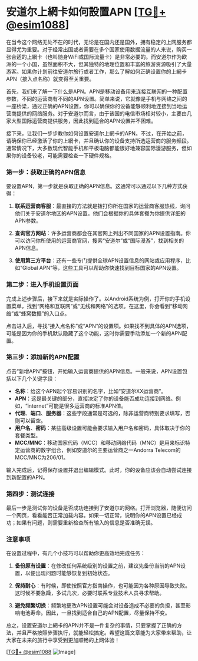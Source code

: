 # 安道尔上網卡如何設置APN [[TG💪+ @esim1088](https://t.me/s/esim1088)]

在当今这个网络无处不在的时代，无论是在国内还是国外，拥有稳定的上网服务都显得尤为重要。对于经常出国或者需要在多个国家使用数据流量的人来说，购买一张合适的上網卡（也叫随身WiFi或国际流量卡）是非常必要的。而安道尔作为欧洲的一个小国，虽然面积不大，但其独特的地理位置和丰富的旅游资源吸引了大量游客。如果你计划前往安道尔旅行或者工作，那么了解如何正确设置你的上網卡APN（接入点名称）就变得至关重要。

首先，我们来了解一下什么是APN。APN是移动设备用来连接互联网的一种配置参数，不同的运营商有不同的APN设置。简单来说，它就像是手机与网络之间的一座桥梁，通过正确的APN设置，你可以确保你的设备能够顺利地连接到当地运营商提供的网络服务。对于安道尔而言，由于该国的电信市场相对较小，主要由几家大型国际运营商提供服务，因此找到适合的APN设置并不困难。

接下来，让我们一步步教你如何设置安道尔上網卡的APN。不过，在开始之前，请确保你已经激活了你的上網卡，并且确认你的设备支持所选运营商的服务频段。通常情况下，大多数现代智能手机和平板电脑都能很好地兼容国际漫游服务，但如果你的设备较老，可能需要检查一下硬件规格。

### 第一步：获取正确的APN信息

要设置APN，第一步就是获取正确的APN信息。这通常可以通过以下几种方式获得：

1. **联系运营商客服**：最直接的方法就是拨打你所在国家的运营商客服热线，询问他们关于安道尔地区的APN设置。他们会根据你的具体套餐为你提供详细的APN参数。
   
2. **查询官方网站**：许多运营商都会在其官网上列出不同国家的APN设置指南。你可以访问你所使用的运营商官网，搜索“安道尔”或“国际漫游”，找到相关的APN信息。

3. **使用第三方平台**：还有一些专门提供全球APN设置信息的网站或应用程序，比如“Global APN”等，这些工具可以帮助你快速找到目标国家的APN设置。

### 第二步：进入手机设置页面

完成上述步骤后，接下来就是实际操作了。以Android系统为例，打开你的手机设置菜单，找到“网络和互联网”或“无线和网络”的选项。在这里，你会看到“移动网络”或“蜂窝数据”的入口点。

点击进入后，寻找“接入点名称”或“APN”的设置项。如果找不到具体的APN选项，可能是因为你的手机默认隐藏了这个功能，这时你需要手动添加一个新的APN配置。

### 第三步：添加新的APN配置

点击“新增APN”按钮，开始输入运营商提供的APN信息。一般来说，APN设置包括以下几个关键字段：

- **名称**：给这个APN起个容易识别的名字，比如“安道尔XX运营商”。
- **APN**：这是最关键的部分，直接决定了你的设备能否成功连接到网络。例如，“internet”可能是很多运营商的标准APN值。
- **代理**、**端口**、**服务器**：这些字段通常是可选的，除非运营商特别要求填写，否则可以留空。
- **用户名**、**密码**：某些高级设置可能会要求输入用户名和密码，具体取决于你的套餐类型。
- **MCC/MNC**：移动国家代码（MCC）和移动网络代码（MNC）是用来标识特定运营商的数字组合，例如安道尔的主要运营商之一Andorra Telecom的MCC/MNC为206/01。

输入完成后，记得保存设置并退出编辑模式。此时，你的设备应该会自动尝试连接到新配置的APN。

### 第四步：测试连接

最后一步是测试你的设备是否成功连接到了安道尔的网络。打开浏览器，随便访问一个网页，看看能否正常加载内容。如果一切正常，说明你的APN设置已经成功；如果有问题，则需要重新检查所有输入的信息是否准确无误。

### 注意事项

在设置过程中，有几个小技巧可以帮助你更高效地完成任务：

1. **备份原有设置**：在修改任何系统级别的设置之前，建议先备份当前的APN设置，以便出现问题时能够恢复到初始状态。
   
2. **保持耐心**：有时候，即使按照官方指南操作，也可能因为各种原因导致失败。这时候不要急躁，多试几次，必要时联系专业技术人员寻求帮助。

3. **避免频繁切换**：频繁地更改APN设置可能会对设备造成不必要的负担，甚至影响电池寿命。因此，一旦找到适合自己的APN配置，尽量保持不变。

总之，设置安道尔上網卡的APN并不是一件复杂的事情，只要掌握了正确的方法，并且严格按照步骤执行，就能轻松搞定。希望这篇文章能为大家带来帮助，让大家在未来的旅行中享受到更加顺畅的上网体验！

[[TG💪+ @esim1088](https://t.me/s/esim1088) ![Image](https://i.postimg.cc/4NQfJmqS/Snipaste-2025-05-13-00-14-12.png)]
